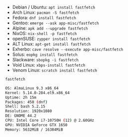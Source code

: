 * Debian / Ubuntu: `apt install fastfetch`
* Arch Linux: `pacman -S fastfetch`
* Fedora: `dnf install fastfetch`
* Gentoo: `emerge --ask app-misc/fastfetch`
* Alpine: `apk add --upgrade fastfetch`
* NixOS: `nix-shell -p fastfetch`
* openSUSE: `zypper install fastfetch`
* ALT Linux: `apt-get install fastfetch`
* Exherbo: `cave resolve --execute app-misc/fastfetch`
* Solus: `eopkg install fastfetch`
* Slackware: `sbopkg -i fastfetch`
* Void Linux: `xbps-install fastfetch`
* Venom Linux: `scratch install fastfetch`

```bash
fastfetch

OS: AlmaLinux 9.3 x86_64
Kernel: 5.14.0-284.el9.x86_64
Uptime: 2h 15m
Packages: 450 (dnf)
Shell: bash 5.2.15
Resolution: 1920x1080
DE: GNOME 44.2
CPU: Intel Core i7-10750H (12) @ 2.60GHz
GPU: NVIDIA GeForce GTX 1650
Memory: 5632MiB / 16384MiB

```


